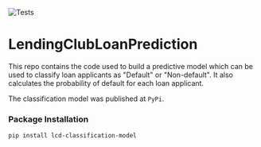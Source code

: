 ![Tests](https://github.com/chineidu/LendingClubLoanPrediction/actions/workflows/tests.yml/badge.svg)

# LendingClubLoanPrediction
This repo contains the code used to build a predictive model which can be used to classify loan applicants as "Default" or "Non-default".
It also calculates the probability of default for each loan applicant.

The classification model was published at `PyPi`.

### Package Installation
```console
pip install lcd-classification-model
```
